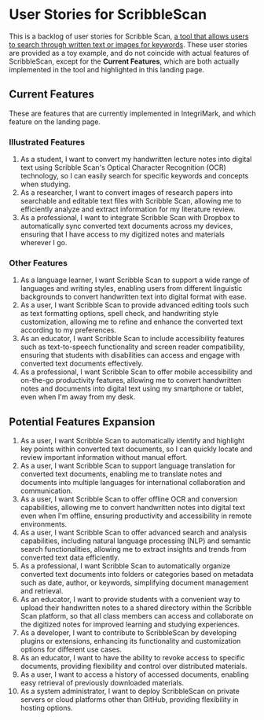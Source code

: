 # User Stories for ScribbleScan

This is a backlog of user stories for Scribble Scan, [a tool that allows users to search through written text or images for keywords](https://github.com/hugo-mock-landing-page). These user stories are provided as a toy example, and do not coincide with actual features of ScribbleScan, except for the **Current Features**, which are both actually implemented in the tool and highlighted in this landing page.

## Current Features
These are features that are currently implemented in IntegriMark, and which feature on the landing page.

### Illustrated Features

1. As a student, I want to convert my handwritten lecture notes into digital text using Scribble Scan's Optical Character Recognition (OCR) technology, so I can easily search for specific keywords and concepts when studying.
2. As a researcher, I want to convert images of research papers into searchable and editable text files with Scribble Scan, allowing me to efficiently analyze and extract information for my literature review.
3. As a professional, I want to integrate Scribble Scan with Dropbox to automatically sync converted text documents across my devices, ensuring that I have access to my digitized notes and materials wherever I go.

### Other Features

1. As a language learner, I want Scribble Scan to support a wide range of languages and writing styles, enabling users from different linguistic backgrounds to convert handwritten text into digital format with ease.
2. As a user, I want Scribble Scan to provide advanced editing tools such as text formatting options, spell check, and handwriting style customization, allowing me to refine and enhance the converted text according to my preferences.
3. As an educator, I want Scribble Scan to include accessibility features such as text-to-speech functionality and screen reader compatibility, ensuring that students with disabilities can access and engage with converted text documents effectively.
4. As a professional, I want Scribble Scan to offer mobile accessibility and on-the-go productivity features, allowing me to convert handwritten notes and documents into digital text using my smartphone or tablet, even when I'm away from my desk.

## Potential Features Expansion

1. As a user, I want Scribble Scan to automatically identify and highlight key points within converted text documents, so I can quickly locate and review important information without manual effort.
2. As a user, I want Scribble Scan to support language translation for converted text documents, enabling me to translate notes and documents into multiple languages for international collaboration and communication.
3. As a user, I want Scribble Scan to offer offline OCR and conversion capabilities, allowing me to convert handwritten notes into digital text even when I'm offline, ensuring productivity and accessibility in remote environments.
4. As a user, I want Scribble Scan to offer advanced search and analysis capabilities, including natural language processing (NLP) and semantic search functionalities, allowing me to extract insights and trends from converted text data efficiently.
5. As a professional, I want Scribble Scan to automatically organize converted text documents into folders or categories based on metadata such as date, author, or keywords, simplifying document management and retrieval.
6. As an educator, I want to provide students with a convenient way to upload their handwritten notes to a shared directory within the Scribble Scan platform, so that all class members can access and collaborate on the digitized notes for improved learning and studying experiences.
7. As a developer, I want to contribute to ScribbleScan by developing plugins or extensions, enhancing its functionality and customization options for different use cases.
8. As an educator, I want to have the ability to revoke access to specific documents, providing flexibility and control over distributed materials.
9. As a user, I want to access a history of accessed documents, enabling easy retrieval of previously downloaded materials.
10. As a system administrator, I want to deploy ScribbleScan on private servers or cloud platforms other than GitHub, providing flexibility in hosting options.